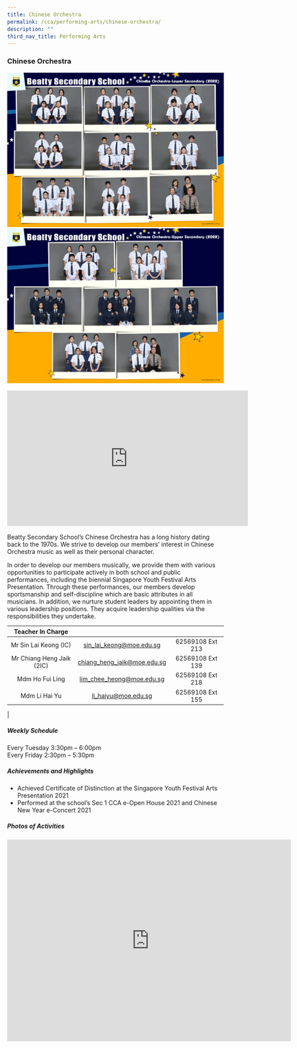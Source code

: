 ```yaml
---
title: Chinese Orchestra
permalink: /cca/performing-arts/chinese-orchestra/
description: ""
third_nav_title: Performing Arts
---
```

### **Chinese Orchestra**
![CO Lower Secondary](/images/CCA%202022/chinese-orchestra-lower-secondary.png)
<br>
![CO Upper Secondary](/images/CCA%202022/chinese-orchestra-upper-secondary.png)

<iframe allowfullscreen="" allow="accelerometer; autoplay; clipboard-write; encrypted-media; gyroscope; picture-in-picture" frameborder="0" title="Beatty Secondary School - Chinese Orchestra" src="https://www.youtube.com/embed/Aa4cTbcGowk" height="315" width="560"></iframe>

Beatty Secondary School’s Chinese Orchestra has a long history dating back to the 1970s. We strive to develop our members’ interest in Chinese Orchestra music as well as their personal character.  
  
In order to develop our members musically, we provide them with various opportunities to participate actively in both school and public performances, including the biennial Singapore Youth Festival Arts Presentation. Through these performances, our members develop sportsmanship and self-discipline which are basic attributes in all musicians. In addition, we nurture student leaders by appointing them in various leadership positions. They acquire leadership qualities via the responsibilities they undertake.

| Teacher In Charge |  |  |
|:---:|:---:|:---:|
| Mr Sin Lai Keong (IC) | [sin_lai_keong@moe.edu.sg](mailto:sin_lai_keong@moe.edu.sg) | 62569108 Ext 213 |
| Mr Chiang Heng Jaik (2IC) | [chiang_heng_jaik@moe.edu.sg](mailto:chiang_heng_jaik@moe.edu.sg) | 62569108 Ext 139 |
| Mdm Ho Fui Ling | [lim_chee_heong@moe.edu.sg](mailto:lim_chee_heong@moe.edu.sg) | 62569108 Ext 218 |
| Mdm Li Hai Yu | [li_haiyu@moe.edu.sg](mailto:li_haiyu@moe.edu.sg) | 62569108 Ext 155 |
|

##### **Weekly Schedule**
Every Tuesday 3:30pm – 6:00pm  <br>
Every Friday 2:30pm – 5:30pm

##### **Achievements and Highlights**
*   Achieved Certificate of Distinction at the Singapore Youth Festival Arts Presentation 2021  
*   Performed at the school’s Sec 1 CCA e-Open House 2021 and Chinese New Year e-Concert 2021

##### **Photos of Activities**

<iframe allowfullscreen="true" height="469" width="660" frameborder="0" src="https://docs.google.com/presentation/d/e/2PACX-1vQou7EbztZ1zr5WGrCYMlEwxZJxEfHyhMYP45WKKZIKeJFzSrGyr0F_IV4MSEMyYTUA4Kl98lR42htV/embed?start=false&amp;loop=false&amp;delayms=3000"></iframe>